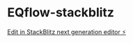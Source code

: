 # EQflow-stackblitz

[Edit in StackBlitz next generation editor ⚡️](https://stackblitz.com/~/github.com/femi-commits/EQflow-stackblitz)